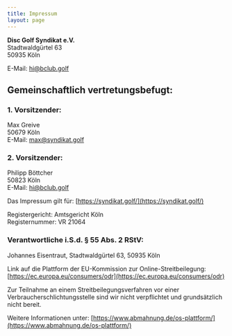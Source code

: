 ```yaml
---
title: Impressum
layout: page
---
```


**Disc Golf Syndikat e.V.**<br>
Stadtwaldgürtel 63<br>
50935 Köln

E-Mail: [hi@bclub.golf](mailto:hi@bclub.golf)

## Gemeinschaftlich vertretungsbefugt:

### 1. Vorsitzender:

Max Greive<br>
50679 Köln<br>
E-Mail: [max@syndikat.golf](mailto:max@syndikat.golf)

### 2. Vorsitzender:

Philipp Böttcher<br>
50823 Köln<br>
E-Mail: [hi@bclub.golf](mailto:hi@bclub.golf)

Das Impressum gilt für: [https://syndikat.golf/](https://syndikat.golf/)

Registergericht: Amtsgericht Köln<br>
Registernummer: VR 21064

### Verantwortliche i.S.d. § 55 Abs. 2 RStV:

Johannes Eisentraut, Stadtwaldgürtel 63, 50935 Köln

Link auf die Plattform der EU-Kommission zur Online-Streitbeilegung: [https://ec.europa.eu/consumers/odr](https://ec.europa.eu/consumers/odr)

Zur Teilnahme an einem Streitbeilegungsverfahren vor einer Verbraucherschlichtungsstelle sind wir nicht verpflichtet und grundsätzlich nicht bereit.

Weitere Informationen unter: [https://www.abmahnung.de/os-plattform/](https://www.abmahnung.de/os-plattform/)